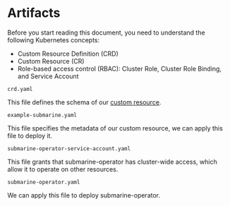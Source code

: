 <!---
  Licensed under the Apache License, Version 2.0 (the "License");
  you may not use this file except in compliance with the License.
  You may obtain a copy of the License at
   http://www.apache.org/licenses/LICENSE-2.0
  Unless required by applicable law or agreed to in writing, software
  distributed under the License is distributed on an "AS IS" BASIS,
  WITHOUT WARRANTIES OR CONDITIONS OF ANY KIND, either express or implied.
  See the License for the specific language governing permissions and
  limitations under the License. See accompanying LICENSE file.
-->
# Artifacts
Before you start reading this document, you need to understand the following Kubernetes concepts:
* Custom Resource Definition (CRD)
* Custom Resource (CR)
* Role-based access control (RBAC): Cluster Role, Cluster Role Binding, and Service Account

`crd.yaml`

This file defines the schema of our [custom resource](https://kubernetes.io/docs/concepts/extend-kubernetes/api-extension/custom-resources/).

`example-submarine.yaml`

This file specifies the metadata of our custom resource, we can apply this file to deploy it.

`submarine-operator-service-account.yaml`

This file grants that submarine-operator has cluster-wide access, which allow it to operate on other resources.

`submarine-operator.yaml`

We can apply this file to deploy submarine-operator.


